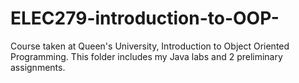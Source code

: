 # ELEC279-introduction-to-OOP-
Course taken at Queen's University, Introduction to Object Oriented Programming. This folder includes my Java labs and 2 preliminary assignments.
